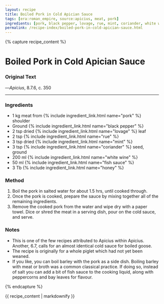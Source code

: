 ```yaml
---
layout: recipe
title: Boiled Pork in Cold Apician Sauce
tags: [era:roman_empire, source:apicius, meat, pork]
ingredients: [pork, black pepper, lovage, rue, mint, coriander, white wine, fish sauce, honey]
permalink: /recipe-index/boiled-pork-in-cold-apician-sauce.html
---
```


{% capture recipe_content %}
# Boiled Pork in Cold Apician Sauce

### Original Text
<!-- TODO: Add original Latin text from Apicius 8.7.6 -->

<!-- TODO: Add English translation -->

—*Apicius*, 8.7.6, c. 350

___

<!-- TODO: Add description paragraph about this dish and Apician sauces -->

### Ingredients
- 1 kg meat from {% include ingredient_link.html name="pork" %} shoulder
- Ground {% include ingredient_link.html name="black pepper" %}
- 2 tsp dried {% include ingredient_link.html name="lovage" %} leaf
- 2 tsp {% include ingredient_link.html name="rue" %}
- 3 tsp dried {% include ingredient_link.html name="mint" %}
- 3 tsp {% include ingredient_link.html name="coriander" %} seed, ground
- 200 ml {% include ingredient_link.html name="white wine" %}
- 50 ml {% include ingredient_link.html name="fish sauce" %}
- 3 Tb {% include ingredient_link.html name="honey" %}

### Method
1. Boil the pork in salted water for about 1.5 hrs, until cooked through.
2. Once the pork is cooked, prepare the sauce by mixing together all of the remaining ingredients.
3. Remove the cooked pork from the water and wipe dry with a paper towel. Dice or shred the meat in a serving dish, pour on the cold sauce, and serve.

### Notes
- This is one of the few recipes attributed to Apicius within Apicius. Another, 6.7, calls for an almost identical cold sauce for boiled goose.
- The recipe is originally for a whole piglet which had not yet been weaned.
- If you like, you can boil barley with the pork as a side dish. Boiling barley with meat or broth was a common classical practice. If doing so, instead of salt you can add a bit of fish sauce to the cooking liquid, along with peppercorns and bay leaves for flavour.

{% endcapture %}

{{ recipe_content | markdownify }}